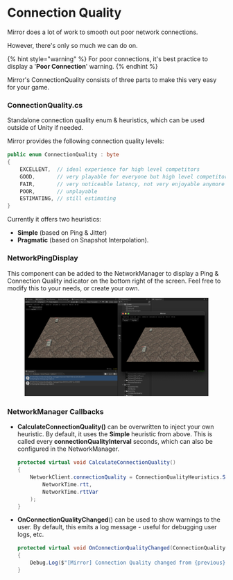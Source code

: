 # Connection Quality

Mirror does a lot of work to smooth out poor network connections.

However, there's only so much we can do on.

{% hint style="warning" %}
For poor connections, it's best practice to display a '**Poor Connection**' warning.
{% endhint %}

Mirror's ConnectionQuality consists of three parts to make this very easy for your game.

### **ConnectionQuality.cs**

Standalone connection quality enum & heuristics, which can be used outside of Unity if needed.

Mirror provides the following connection quality levels:

```csharp
public enum ConnectionQuality : byte
{
    EXCELLENT,  // ideal experience for high level competitors
    GOOD,       // very playable for everyone but high level competitors
    FAIR,       // very noticeable latency, not very enjoyable anymore
    POOR,       // unplayable
    ESTIMATING, // still estimating
}
```

Currently it offers two heuristics:&#x20;

* **Simple** (based on Ping & Jitter)&#x20;
* **Pragmatic** (based on Snapshot Interpolation).

### NetworkPingDisplay

This component can be added to the NetworkManager to display a Ping & Connection Quality indicator on the bottom right of the screen. Feel free to modify this to your needs, or create your own.

<figure><img src="../../.gitbook/assets/2023-06-25 - connection quality, gui, callback.png" alt=""><figcaption></figcaption></figure>

### **NetworkManager Callbacks**

*   **CalculateConnectionQuality()** can be overwritten to inject your own heuristic. By default, it uses the **Simple** heuristic from above. This is called every **connectionQualityInterval** seconds, which can also be configured in the NetworkManager.



    ```csharp
    protected virtual void CalculateConnectionQuality()
    {
        NetworkClient.connectionQuality = ConnectionQualityHeuristics.Simple(
            NetworkTime.rtt, 
            NetworkTime.rttVar
        );
    }
    ```
*   **OnConnectionQualityChanged**() can be used to show warnings to the user. By default, this emits a log message - useful for debugging user logs, etc.



    ```csharp
    protected virtual void OnConnectionQualityChanged(ConnectionQuality previous, ConnectionQuality current)
    {
        Debug.Log($"[Mirror] Connection Quality changed from {previous} to {current}");
    }
    ```
